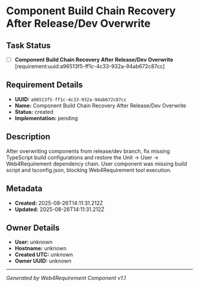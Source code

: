 # Component Build Chain Recovery After Release/Dev Overwrite

## Task Status
- [ ] **Component Build Chain Recovery After Release/Dev Overwrite** [requirement:uuid:a96513f5-ff1c-4c33-932a-94ab672c87cc]

## Requirement Details

- **UUID:** `a96513f5-ff1c-4c33-932a-94ab672c87cc`
- **Name:** Component Build Chain Recovery After Release/Dev Overwrite
- **Status:** created
- **Implementation:** pending

## Description

After overwriting components from release/dev branch, fix missing TypeScript build configurations and restore the Unit → User → Web4Requirement dependency chain. User component was missing build script and tsconfig.json, blocking Web4Requirement tool execution.

## Metadata

- **Created:** 2025-08-26T14:11:31.212Z
- **Updated:** 2025-08-26T14:11:31.212Z

## Owner Details

- **User:** unknown
- **Hostname:** unknown
- **Created UTC:** unknown
- **Owner UUID:** unknown

---

*Generated by Web4Requirement Component v1.1*